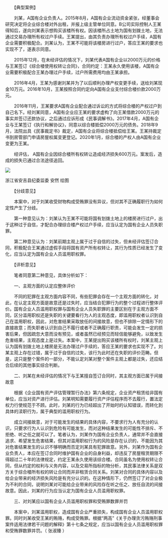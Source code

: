 　　【典型案例】

　　刘某，A国有企业负责人。2015年8月，A国有企业流动资金紧张，经董事会研究决定将企业综合楼对外出租，并报上级主管单位同意。B公司实际控制人王某得知后，遂向刘某表示想购买该楼所有权。因该楼所占土地为国有划拨土地，无法通过交易办理所有权过户手续。王某提出，由其负责办理所有权过户手续，A国有企业需要积极配合。刘某认为，王某不可能将该楼房进行过户，答应王某的要求也实现不了，遂表示同意。

　　2015年12月，在未经评估的情况下，刘某代表A国有企业以2000万元的价格与王某签订《综合楼使用权转让合同》，合同约定：王某永久使用该楼，A国有企业需要积极配合王某办理过户手续，过户所需费用均由王某承担。

　　2016年4月，王某为感谢刘某并为了以后顺利办理产权变更手续，送给刘某现金10万元。2016年10月，王某按照合同约定向A国有企业支付综合楼价款2000万元。

　　2016年11月，王某要求A国有企业配合通过诉讼的方式将综合楼的产权过户到自己名下。经刘某同意，A国有企业应王某的要求虚构了向王某借款2000万元的事实并签订还款协议，之后通过应诉形成《民事调解书》。2017年4月，A国有企业与王某签订《执行和解协议》，同意以综合楼抵偿2000万元的债务。2018年9月，法院出具《民事裁定书》裁定，A国有企业将综合楼抵偿给王某。王某持裁定书到房管部门申请房屋权属变更登记。2020年1月，综合楼的产权人由A国有企业变更为王某。

　　经评估， A国有企业因综合楼所有权转让造成经济损失600万元。案发后，造成的损失已通过合法途径追回。

![](https://www.ccdi.gov.cn/hdjln/ywtt/202305/W020230531399099127478.jpeg)

浙江省安吉县纪委监委 安然 绘图

　　【分歧意见】

　　本案中，对于刘某收受财物构成受贿罪没有异议，但对其不正确履职行为如何定性产生了分歧。

　　第一种意见认为：刘某认为王某不可能将国有划拨土地上的楼房进行过户，出于这种过于自信，才配合办理综合楼产权过户手续，应当认定为国有企业人员失职罪。

　　第二种意见认为：刘某前期主观上属于过于自信的过失，但未经评估签订合同，积极配合王某通过虚假手段将国有资产所有权转让，其行为性质已经发生了变化，应当认定为国有企业人员滥用职权罪。

　　【评析意见】

　　笔者同意第二种意见，具体分析如下：

　　一、主观方面的认定应整体评价

　　不同的犯罪在主观方面内容不同，有些犯罪会存在一个主观方面的转化，对此，在认定主观方面是故意还是过失时，应当结合犯罪行为的整个过程进行整体评价。国有企业人员滥用职权罪与国有企业人员失职罪的主要区别在于主观方面不同，区分滥用职权还是失职的关键要看行为人的主观态度，即滥用职权者认识到自己在滥用职权，因此，对危害结果采取放任的间接故意，但也不排除一定情形下的直接故意；而失职者认识到自己不履行或者不正确履行职责，可能会发生一定的损害后果，但因疏忽大意而没有预见，或者虽然已经预见而轻信能够避免，以致发生危害结果，主观态度上是过失。本案中，王某提出购买该楼所有权时，刘某主观上认为国有划拨土地上楼房是无法办理过户手续的，答应王某的要求也实现不了。刘某主观上存在过错，属于过于自信的过失，该行为此时还在失职的评价范畴。但是，这只是整个案件的一部分，不能认定刘某对整个案件主观上都是过失，还应结合后续的其他事实综合判断。

　　二、刘某在未经评估的情况下与王某擅自签订合同时，其主观方面已属于间接故意

　　根据《企业国有资产评估管理暂行办法》第六条规定，企业资产租赁给非国有单位，应当对资产进行评估。刘某明知需要履行资产评估程序而不去履行，置法定权力行使规范于不顾。此时，刘某的行为已经超出了开始时的认知错误，而转化到具体的渎职行为，属于典型的滥用职权行为。

　　成立间接故意，对于可能发生的结果的具体内容，不要求行为人有充分的认识，只要求行为人认识到危险有可能发生，而对这种结果发生的可能性不排斥、不拒绝、听之任之就可以了。笔者认为，刘某作为国有企业负责人，通常并不会直接追求、希望发生危害结果，但其对滥用职权行为的风险是存在认识的，不能因为其对危害结果发生的认识不够明确而否定刘某具有犯罪故意。另外，刘某作为国有企业负责人，本应在签订合同时维护国有企业的自身利益，却违反了房屋租赁期限不得超过二十年的法律规定，约定王某永久使用该综合楼。合同虽名为使用权转让合同，但从约定的权利与义务内容，以及交易所指标的物分析，其民事法律关系是双方关于综合楼所有权的转让合同而并非租赁合同关系。刘某对合同的具体内容以及给企业带来的经济损失风险是有充分认识的。在这种情形下，仍然签订了对企业极为不利的合同，说明刘某对可能给企业带来的风险存在听之任之、放任自流的间接故意。因此，刘某的行为应当认定为国有企业人员滥用职权罪。

　　三、对刘某应以国有企业人员滥用职权罪和受贿罪数罪并罚

　　本案中，刘某滥用职权，造成国有企业严重损失，构成国有企业人员滥用职权罪。同时刘某收受王某的贿赂，构成受贿罪。根据“两高”《关于办理贪污贿赂刑事案件适用法律若干问题的解释》第十七条之规定，应当以国有企业人员滥用职权罪和受贿罪数罪并罚。（ 张淑臻 ）